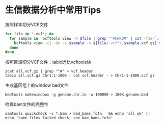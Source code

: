 # 生信数据分析中常用Tips

按照样本切分VCF文件
```sh
for file in *.vcf*; do
  for sample in `bcftools view -h $file | grep "^#CHROM" | cut -f10-`; do
    bcftools view -c1 -Oz -s $sample -o ${file/.vcf*/.$sample.vcf.gz} $file
  done
done
```
按照区域切分VCF文件：tabix远比vcftools快
```
zcat all.vcf.gz | grep "^#" > vcf.header
tabix all.vcf.gz Chr1:1-1000 | cat vcf.header - > Chr1-1-1000.vcf.gz
```
生成基因组上的window bed文件
```
bedtools makewindows -g genome.chr.ln -w 100000 > 100K.genome.bed
```

检查bam文件的完整性
```
samtools quickcheck -v *.bam > bad_bams.fofn   && echo 'all ok' || echo 'some files failed check, see bad_bams.fofn'
```